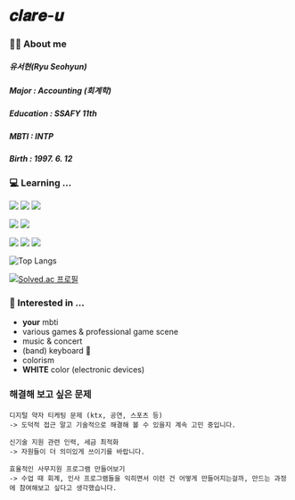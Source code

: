 # 𝒄𝒍𝒂𝒓𝒆-𝒖

### 🙋‍♀️ About me
##### 유서현(Ryu Seohyun)
##### Major : Accounting (회계학)
##### Education : SSAFY 11th
##### MBTI : INTP
##### Birth : 1997. 6. 12



### 💻 Learning ...
<img src="https://img.shields.io/badge/Git-F05032?style=flat-square&logo=Git&logoColor=white"/> <img src="https://img.shields.io/badge/GitHub-181717?style=flat-square&logo=GitHub&logoColor=white"/> <img src="https://img.shields.io/badge/GitLab-FC6D26?style=flat-square&logo=GitLab&logoColor=white"/>

<img src="https://img.shields.io/badge/Python-3766AB?style=flat-square&logo=Python&logoColor=white"/> <img src="https://img.shields.io/badge/Java-007396?style=flat-square&logo=openjdk&logoColor=white"/>

<img src="https://img.shields.io/badge/Visual Studio Code-007ACC?style=flat-square&logo=visualstudiocode&logoColor=white"/>  <img src="https://img.shields.io/badge/Eclipse IDE-2C2255?style=flat-square&logo=eclipseide&logoColor=white">  <img src="https://img.shields.io/badge/SpringBoot-6DB33F?style=flat-square&logo=Spring&logoColor=white">



![Top Langs](https://github-readme-stats.vercel.app/api/top-langs/?username=clare-u&layout=compact&show_icons=true&theme=dark)

[![Solved.ac
프로필](http://mazassumnida.wtf/api/generate_badge?boj=ucream)](https://solved.ac/ucream)


### 👀 Interested in ...
- **your** mbti
- various games & professional game scene
- music & concert
- (band) keyboard 🎹
- colorism
- **WHITE** color (electronic devices)
  


### 해결해 보고 싶은 문제

    디지털 약자 티케팅 문제 (ktx, 공연, 스포츠 등)
    -> 도덕적 접근 말고 기술적으로 해결해 볼 수 있을지 계속 고민 중입니다.

    신기술 지원 관련 인력, 세금 최적화
    -> 자원들이 더 의미있게 쓰이기를 바랍니다.

    효율적인 사무지원 프로그램 만들어보기
    -> 수업 때 회계, 인사 프로그램들을 익히면서 이런 건 어떻게 만들어지는걸까, 만드는 과정에 참여해보고 싶다고 생각했습니다.



    

